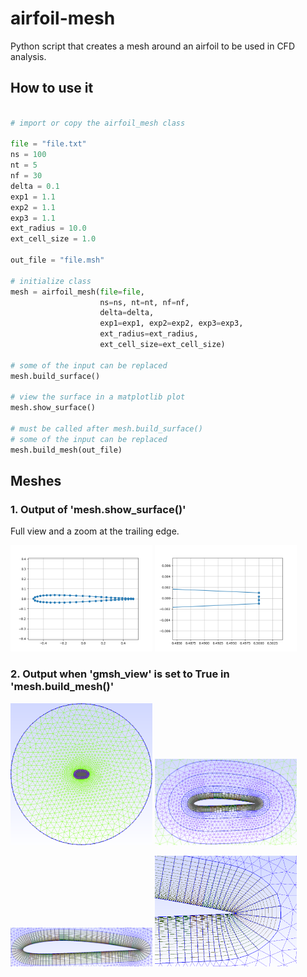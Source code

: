 # airfoil-mesh

Python script that creates a mesh around an airfoil to be used in CFD analysis.

## How to use it

```python

# import or copy the airfoil_mesh class

file = "file.txt"
ns = 100
nt = 5
nf = 30
delta = 0.1
exp1 = 1.1
exp2 = 1.1
exp3 = 1.1
ext_radius = 10.0
ext_cell_size = 1.0

out_file = "file.msh"

# initialize class
mesh = airfoil_mesh(file=file,
                    ns=ns, nt=nt, nf=nf,
                    delta=delta,
                    exp1=exp1, exp2=exp2, exp3=exp3,                    
                    ext_radius=ext_radius,             
                    ext_cell_size=ext_cell_size)

# some of the input can be replaced
mesh.build_surface()

# view the surface in a matplotlib plot
mesh.show_surface()

# must be called after mesh.build_surface()
# some of the input can be replaced
mesh.build_mesh(out_file)

```

## Meshes

### 1. Output of 'mesh.show_surface()'

Full view and a zoom at the trailing edge.

<p float="left">
  <img src="./figs/surface_mesh.png" width="45%" />
  <img src="./figs/surface_mesh_zoom.png" width="45%" />
</p>

### 2. Output when 'gmsh_view' is set to True in 'mesh.build_mesh()'

<p float="left">
  <img src="./figs/mesh_full.png" width="45%" />
  <img src="./figs/mesh_zoom_1.png" width="45%" />
</p>

<p float="left">
  <img src="./figs/mesh_zoom_2.png" width="45%" />
  <img src="./figs/mesh_zoom_3.png" width="45%" />
</p>